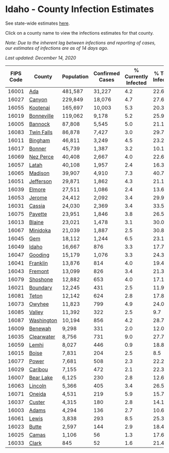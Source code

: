 # Idaho - County Infection Estimates

See state-wide estimates [here](/infections/us-id).

Click on a county name to view the infections estimates for that county.

*Note: Due to the inherent lag between infections and reporting of cases, our estimates of infections are as of 14 days ago.*

*Last updated: December 14, 2020*

|   FIPS Code |                   County |   Population |   Confirmed Cases |   % Currently Infected |   % Total Infected |
|-------------|--------------------------|--------------|-------------------|------------------------|--------------------|
|       16001 |               [Ada](ada) |      481,587 |            31,227 |                    4.2 |               22.6 |
|       16027 |         [Canyon](canyon) |      229,849 |            18,076 |                    4.7 |               27.6 |
|       16055 |     [Kootenai](kootenai) |      165,697 |            10,003 |                    5.3 |               20.3 |
|       16019 | [Bonneville](bonneville) |      119,062 |             9,178 |                    5.2 |               25.9 |
|       16005 |       [Bannock](bannock) |       87,808 |             5,545 |                    5.0 |               21.1 |
|       16083 | [Twin Falls](twin-falls) |       86,878 |             7,427 |                    3.0 |               29.7 |
|       16011 |       [Bingham](bingham) |       46,811 |             3,249 |                    4.5 |               23.2 |
|       16017 |         [Bonner](bonner) |       45,739 |             1,387 |                    3.2 |               10.1 |
|       16069 |   [Nez Perce](nez-perce) |       40,408 |             2,667 |                    4.0 |               22.6 |
|       16057 |           [Latah](latah) |       40,108 |             1,957 |                    2.4 |               16.3 |
|       16065 |       [Madison](madison) |       39,907 |             4,910 |                    7.3 |               40.7 |
|       16051 |   [Jefferson](jefferson) |       29,871 |             1,862 |                    4.3 |               21.1 |
|       16039 |         [Elmore](elmore) |       27,511 |             1,086 |                    2.4 |               13.6 |
|       16053 |         [Jerome](jerome) |       24,412 |             2,092 |                    3.4 |               29.9 |
|       16031 |         [Cassia](cassia) |       24,030 |             2,369 |                    3.4 |               33.5 |
|       16075 |       [Payette](payette) |       23,951 |             1,846 |                    3.8 |               26.5 |
|       16013 |         [Blaine](blaine) |       23,021 |             1,478 |                    3.1 |               30.0 |
|       16067 |     [Minidoka](minidoka) |       21,039 |             1,887 |                    2.5 |               30.8 |
|       16045 |               [Gem](gem) |       18,112 |             1,244 |                    6.5 |               23.1 |
|       16049 |           [Idaho](idaho) |       16,667 |               876 |                    3.3 |               17.7 |
|       16047 |       [Gooding](gooding) |       15,179 |             1,076 |                    3.3 |               24.3 |
|       16041 |     [Franklin](franklin) |       13,876 |               814 |                    4.0 |               19.4 |
|       16043 |       [Fremont](fremont) |       13,099 |               826 |                    3.4 |               21.3 |
|       16079 |     [Shoshone](shoshone) |       12,882 |               653 |                    4.0 |               17.1 |
|       16021 |     [Boundary](boundary) |       12,245 |               431 |                    2.5 |               11.9 |
|       16081 |           [Teton](teton) |       12,142 |               624 |                    2.8 |               17.8 |
|       16073 |         [Owyhee](owyhee) |       11,823 |               799 |                    4.9 |               24.0 |
|       16085 |         [Valley](valley) |       11,392 |               322 |                    2.5 |                9.7 |
|       16087 | [Washington](washington) |       10,194 |               856 |                    4.2 |               28.7 |
|       16009 |       [Benewah](benewah) |        9,298 |               331 |                    2.0 |               12.0 |
|       16035 | [Clearwater](clearwater) |        8,756 |               731 |                    9.0 |               27.7 |
|       16059 |           [Lemhi](lemhi) |        8,027 |               446 |                    0.9 |               18.8 |
|       16015 |           [Boise](boise) |        7,831 |               204 |                    2.5 |                8.5 |
|       16077 |           [Power](power) |        7,681 |               508 |                    2.3 |               22.2 |
|       16029 |       [Caribou](caribou) |        7,155 |               472 |                    2.1 |               22.3 |
|       16007 |   [Bear Lake](bear-lake) |        6,125 |               230 |                    2.8 |               12.6 |
|       16063 |       [Lincoln](lincoln) |        5,366 |               405 |                    3.4 |               26.5 |
|       16071 |         [Oneida](oneida) |        4,531 |               219 |                    5.9 |               15.7 |
|       16037 |         [Custer](custer) |        4,315 |               180 |                    2.8 |               14.1 |
|       16003 |           [Adams](adams) |        4,294 |               136 |                    2.7 |               10.6 |
|       16061 |           [Lewis](lewis) |        3,838 |               293 |                    8.5 |               25.3 |
|       16023 |           [Butte](butte) |        2,597 |               144 |                    2.9 |               18.4 |
|       16025 |           [Camas](camas) |        1,106 |                56 |                    1.3 |               17.6 |
|       16033 |           [Clark](clark) |          845 |                52 |                    1.6 |               21.4 |